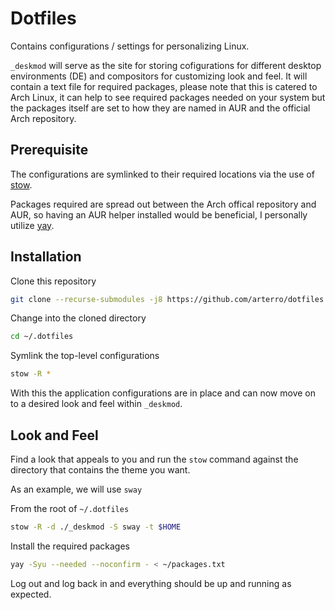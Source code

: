 # Dotfiles

Contains configurations / settings for personalizing Linux. 

`_deskmod` will serve as the site for storing cofigurations for different desktop environments (DE) and compositors for customizing look and feel. It will contain a text file for required packages, please note that this is catered to Arch Linux, it can help to see required packages needed on your system but the packages itself are set to how they are named in AUR and the official Arch repository.

## Prerequisite

The configurations are symlinked to their required locations via the use of [stow](https://www.gnu.org/software/stow/).

Packages required are spread out between the Arch offical repository and AUR, so having an AUR helper installed would be beneficial, I personally utilize [yay](https://github.com/Jguer/yay).

## Installation

Clone this repository

```sh
git clone --recurse-submodules -j8 https://github.com/arterro/dotfiles.git ~/.dotfiles
```

Change into the cloned directory
```sh
cd ~/.dotfiles
```

Symlink the top-level configurations
```sh
stow -R *
```

With this the application configurations are in place and can now move on to a desired look and feel within `_deskmod`.

## Look and Feel

Find a look that appeals to you and run the `stow` command against the directory that contains the theme you want.

As an example, we will use `sway`

From the root of `~/.dotfiles`
```sh
stow -R -d ./_deskmod -S sway -t $HOME
```

Install the required packages
```sh
yay -Syu --needed --noconfirm - < ~/packages.txt
```

Log out and log back in and everything should be up and running as expected.
